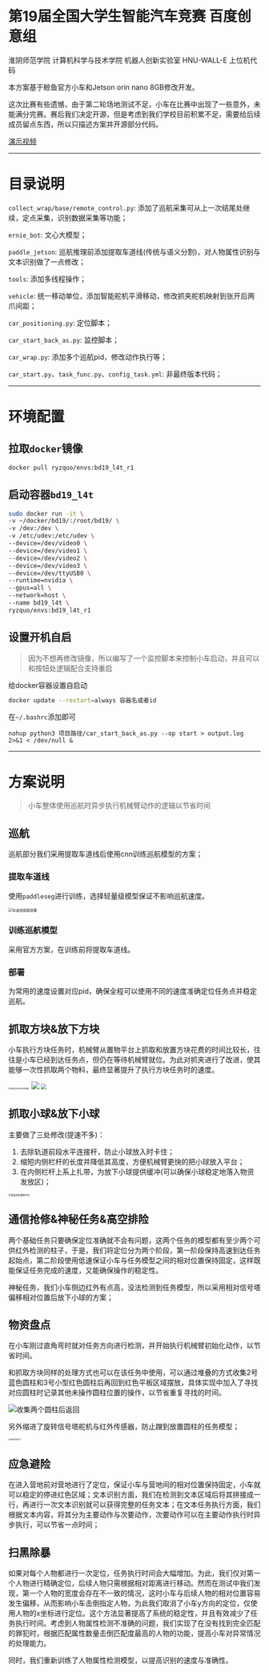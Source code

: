 

# 第19届全国大学生智能汽车竞赛 百度创意组
淮阴师范学院 计算机科学与技术学院 机器人创新实验室 HNU-WALL-E 上位机代码

本方案基于鲸鱼官方小车和Jetson orin nano 8GB修改开发。

这次比赛有些遗憾，由于第二轮场地测试不足，小车在比赛中出现了一些意外，未能满分完赛。赛后我们决定开源，但是考虑到我们学校目前积累不足，需要给后续成员留点东西，所以只描述方案并开源部分代码。

[演示视频](https://www.bilibili.com/video/BV1TJpqeNEdk/)

------

# 目录说明

`collect_wrap/base/remote_control.py`: 添加了巡航采集可从上一次结尾处继续，定点采集，识别数据采集等功能；

`ernie_bot`: 文心大模型；

`paddle_jetson`: 巡航推理前添加提取车道线(传统与语义分割)，对人物属性识别与文本识别做了一点修改；

`tools`: 添加多线程操作；

`vehicle`: 统一移动单位，添加智能舵机平滑移动，修改抓夹舵机映射到张开后两爪间距；

`car_positioning.py`: 定位脚本；

`car_start_back_as.py`: 监控脚本；

`car_wrap.py`: 添加多个巡航pid，修改动作执行等；

`car_start.py`、`task_func.py`、`config_task.yml`: 非最终版本代码；

------

# 环境配置
## 拉取`docker`镜像
```bash
docker pull ryzquo/envs:bd19_l4t_r1
```

## 启动容器`bd19_l4t`
```bash
sudo docker run -it \
-v ~/docker/bd19/:/root/bd19/ \
-v /dev:/dev \
-v /etc/udev:/etc/udev \
--device=/dev/video0 \
--device=/dev/video1 \
--device=/dev/video2 \
--device=/dev/video3 \
--device=/dev/ttyUSB0 \
--runtime=nvidia \
--gpus=all \
--network=host \
--name bd19_l4t \
ryzquo/envs:bd19_l4t_r1
```

## 设置开机自启
> 因为不想再修改镜像，所以编写了一个监控脚本来控制小车启动，并且可以和按钮处逻辑配合支持重启
>

给docker容器设置自启动

```bash
docker update --restart=always 容器名或者id
```

在`~/.bashrc`添加即可

```plain
nohup python3 项目路径/car_start_back_as.py --op start > output.log 2>&1 < /dev/null &
```

------

# 方案说明
> 小车整体使用巡航时异步执行机械臂动作的逻辑以节省时间
>

## 巡航
巡航部分我们采用提取车道线后使用cnn训练巡航模型的方案；

### 提取车道线
使用`paddleseg`进行训练，选择轻量级模型保证不影响巡航速度。

<img src="https://gitee.com/ryzquo/img_io/raw/master/bd_car2024/1.png" alt="车道线提取效果" style="zoom:50%;" />

### 训练巡航模型
采用官方方案，在训练前将提取车道线。

### 部署
为常用的速度设置对应pid，确保全程可以使用不同的速度准确定位任务点并稳定巡航。

## 抓取方块&放下方块
小车执行方块任务时，机械臂从置物平台上抓取和放置方块花费的时间比较长，往往是小车已经到达任务点，但仍在等待机械臂就位。为此对抓夹进行了改进，使其能够一次性抓取两个物料，最终显著提升了执行方块任务时的速度。

<img src="https://gitee.com/ryzquo/img_io/raw/master/bd_car2024/2.png" alt="修改后的抓夹(比较潦草)" style="zoom: 25%;" />

<img src="https://gitee.com/ryzquo/img_io/raw/master/bd_car2024/3.png" style="zoom: 100%;" />

<img src="https://gitee.com/ryzquo/img_io/raw/master/bd_car2024/4.png" style="zoom: 67%;" />




## 抓取小球&放下小球
主要做了三处修改(提速不多)：

1. 去除轨道前段水平连接杆，防止小球放入时卡住；
2. 缩短内侧栏杆的长度并降低其高度，方便机械臂更快的把小球放入平台；
3. 在内侧栏杆上系上扎带，为放下小球提供缓冲(可以确保小球稳定地落入物资发放区)；

<img src="https://gitee.com/ryzquo/img_io/raw/master/bd_car2024/5.png" alt="修改后的置物平台" style="zoom:33%;" />

## 通信抢修&神秘任务&高空排险
两个基础任务只要确保定位准确就不会有问题，这两个任务的模型都有至少两个可供红外检测的柱子，于是，我们将定位分为两个阶段，第一阶段保持高速到达任务起始点，第二阶段使用低速保证小车与任务模型之间的相对位置保持固定，这样既能保证任务完成的速度，又能确保操作的稳定性。

神秘任务，我们小车侧边红外有点高，没法检测到任务模型，所以采用相对信号塔偏移相对位置后放下小球的方案；

## 物资盘点
在小车刚过直角弯时就对任务方向进行检测，并开始执行机械臂初始化动作，以节省时间。

和抓取方块同样的处理方式也可以在该任务中使用，可以通过堆叠的方式收集2号蓝色圆柱和3号小型红色圆柱后再回到红色平板区域摆放，具体实现中加入了寻找对应圆柱时记录其他未操作圆柱位置的操作，以节省重复寻找的时间。

<img src="https://gitee.com/ryzquo/img_io/raw/master/bd_car2024/6.png" alt="收集两个圆柱后返回"  />

另外缩进了旋转信号塔舵机与红外传感器，防止蹭到放置圆柱的任务模型；

<img src="https://gitee.com/ryzquo/img_io/raw/master/bd_car2024/7.png" alt="缩进后的样子" style="zoom: 25%;" />

## 应急避险
在进入营地前对营地进行了定位，保证小车与营地间的相对位置保持固定，小车就可以稳定的停进红色区域；文本识别方面，我们在检测到文本区域后将其拼接成一行，再进行一次文本识别就可以获得完整的任务文本；在文本任务执行方面，我们根据文本内容，将其分为主要动作与次要动作，次要动作可以在主要动作执行时异步执行，可以节省一点时间；

## 扫黑除暴
如果对每个人物都进行一次定位，任务执行时间会大幅增加。为此，我们仅对第一个人物进行精确定位，后续人物只需根据相对距离进行移动。然而在测试中我们发现，第一个人物的宽度会存在不一致的情况，这时小车与后续人物的相对位置容易发生偏移，从而影响小车击倒指定人物，为此我们取消了小车y方向的定位，仅使用人物的x坐标进行定位。这个方法显著提高了系统的稳定性，并且有效减少了任务执行时间。考虑到人物属性检测不准确的问题，我们实现了在没有找到完全匹配的罪犯时，根据匹配属性数量击倒匹配度最高的人物的功能，提高小车对异常情况的处理能力。

同时，我们重新训练了人物属性检测模型，以提高识别的速度与准确性。



